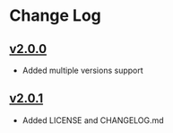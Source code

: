 # Change Log

## [v2.0.0](https://github.com/UdelaRInterior/Ansible-Tryton/tree/v2.0.0)

* Added multiple versions support

## [v2.0.1](https://github.com/UdelaRInterior/Ansible-Tryton/tree/v2.0.1)

* Added LICENSE and CHANGELOG.md
